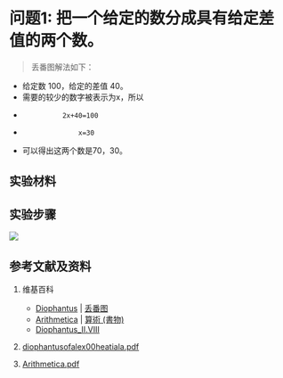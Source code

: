# 问题1: 把一个给定的数分成具有给定差值的两个数。

> 丢番图解法如下：
>  
- 给定数 100，给定的差值 40。
- 需要的较少的数字被表示为x，所以
-               2x+40=100
-                   x=30
- 可以得出这两个数是70，30。

## 实验材料

## 实验步骤

![](/images/函数和极限/丢番图的《算术》中典型的推演实验/卷1/问题1/1a1.jpg)

## 参考文献及资料

1. 维基百科
	- [Diophantus](https://en.wikipedia.org/wiki/Diophantus) | [丢番图](https://zh.wikipedia.org/wiki/丢番图) 
	- [Arithmetica](https://en.wikipedia.org/wiki/Arithmetica) | [算術 (書物)](https://ja.wikipedia.org/wiki/%E7%AE%97%E8%A1%93_(%E6%9B%B8%E7%89%A9)) 
	- [Diophantus_II.VIII](https://en.wikipedia.org/wiki/Diophantus_II.VIII) 

2. [diophantusofalex00heatiala.pdf](https://archive.org/download/diophantusofalex00heatiala/diophantusofalex00heatiala.pdf) 
3. [Arithmetica.pdf](https://staff.um.edu.mt/jmus1/Diophantus.pdf) 



